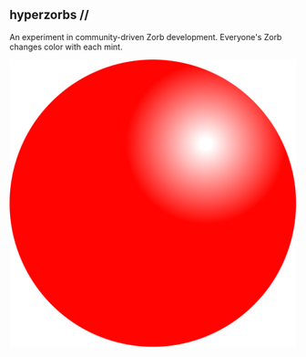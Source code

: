 ## hyperzorbs //

An experiment in community-driven Zorb development. Everyone's Zorb changes color with each mint.

![hyperzorb 1 //](./hyperzorb.png "hyperzorb 1 //")

